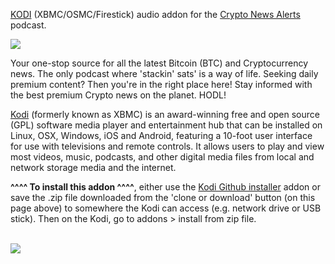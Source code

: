 <a href="kodi.tv">KODI<a> (XBMC/OSMC/Firestick) audio addon for the <a href="https://podcasts.apple.com/us/podcast/crypto-news-alerts-daily-bitcoin-btc-cryptocurrency-news/id1482070333">Crypto News Alerts</a> podcast.<br>

<img src="https://podcastaddict.com/cache/artwork/thumb/2455124"><br>

Your one-stop source for all the latest Bitcoin (BTC) and Cryptocurrency news. The only podcast where 'stackin' sats' is a way of life. Seeking daily premium content? Then you're in the right place here! Stay informed with the best premium Crypto news on the planet. HODL!<br>

<a href="www.kodi.tv">Kodi</a> (formerly known as XBMC) is an award-winning free and open source (GPL) software media player and entertainment hub that can be installed on Linux, OSX, Windows, iOS and Android, featuring a 10-foot user interface for use with televisions and remote controls. It allows users to play and view most videos, music, podcasts, and other digital media files from local and network storage media and the internet.<br>

<b>^^^^ To install this addon ^^^^</b>, either use the <a href="https://www.tvaddons.co/github-browser-kodi/">Kodi Github installer</a> addon or save the .zip file downloaded from the 'clone or download' button (on this page above) to somewhere the Kodi can access (e.g. network drive or USB stick). Then on the Kodi, go to addons > install from zip file.<br>

<br><a href="http://www.kodi.tv"><img src="https://kodi.tv/sites/default/files/page/field_image/about--devices.jpg">
